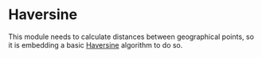 # Haversine

This module needs to calculate distances between geographical points, so it is
embedding a basic [Haversine][haversine] algorithm to do so.

[haversine]: https://en.wikipedia.org/wiki/Haversine_formula
